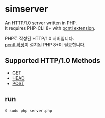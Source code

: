 # simserver

An HTTP/1.0 server written in PHP. <br>
It requires PHP-CLI 8+ with <a href = "https://www.php.net/manual/en/book.pcntl.php">pcntl extension</a>.

PHP로 작성된 HTTP/1.0 서버입니다. <br>
<a href = "http://docs.php.net/manual/kr/book.pcntl.php">pcntl 확장</a>이 설치된 PHP 8+이 필요합니다.

## Supported HTTP/1.0 Methods

- <a href = "https://developer.mozilla.org/en-US/docs/Web/HTTP/Methods/GET"> GET </a>
- <a href = "https://developer.mozilla.org/en-US/docs/Web/HTTP/Methods/HEAD"> HEAD </a>
- <a href = "https://developer.mozilla.org/en-US/docs/Web/HTTP/Methods/POST"> POST </a>

## run
```
$ sudo php server.php
```
